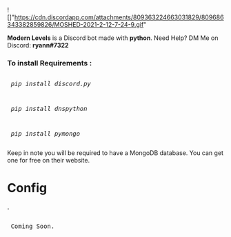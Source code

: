 ![]"https://cdn.discordapp.com/attachments/809363224663031829/809686343382859826/MOSHED-2021-2-12-7-24-9.gif"

<p><b>Modern Levels</b> is a Discord bot made with <b>python</b>. Need Help? DM Me on Discord: <b>ryann#7322</b></p>

<h3>To install <b>Requirements :</b></h3> 
	 <pre><p> <i>pip install discord.py</i></p></pre>
   <pre><p> <i>pip install dnspython</i></p></pre>
   <pre><p> <i>pip install pymongo</i></p></pre>




<p> Keep in note you will be required to have a MongoDB database. You can get one for free on their website. </p>


# Config
<b>.</b> 
	 <pre><p> Coming Soon. </p></pre>

